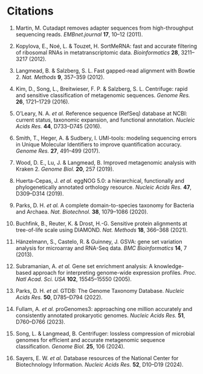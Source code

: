 # Citations

1. Martin, M. Cutadapt removes adapter sequences from high-throughput sequencing reads. *EMBnet.journal* **17**, 10–12 (2011).  

2. Kopylova, E., Noé, L. & Touzet, H. SortMeRNA: fast and accurate filtering of ribosomal RNAs in metatranscriptomic data. *Bioinformatics* **28**, 3211–3217 (2012).  

3. Langmead, B. & Salzberg, S. L. Fast gapped-read alignment with Bowtie 2. *Nat. Methods* **9**, 357–359 (2012).  

4. Kim, D., Song, L., Breitwieser, F. P. & Salzberg, S. L. Centrifuge: rapid and sensitive classification of metagenomic sequences. *Genome Res.* **26**, 1721–1729 (2016).  

5. O’Leary, N. A. *et al.* Reference sequence (RefSeq) database at NCBI: current status, taxonomic expansion, and functional annotation. *Nucleic Acids Res.* **44**, D733–D745 (2016).  

6. Smith, T., Heger, A. & Sudbery, I. UMI-tools: modeling sequencing errors in Unique Molecular Identifiers to improve quantification accuracy. *Genome Res.* **27**, 491–499 (2017).  

7. Wood, D. E., Lu, J. & Langmead, B. Improved metagenomic analysis with Kraken 2. *Genome Biol.* **20**, 257 (2019).  

8. Huerta-Cepas, J. *et al.* eggNOG 5.0: a hierarchical, functionally and phylogenetically annotated orthology resource. *Nucleic Acids Res.* **47**, D309–D314 (2019).  

9. Parks, D. H. *et al.* A complete domain-to-species taxonomy for Bacteria and Archaea. *Nat. Biotechnol.* **38**, 1079–1086 (2020).  

10. Buchfink, B., Reuter, K. & Drost, H.-G. Sensitive protein alignments at tree-of-life scale using DIAMOND. *Nat. Methods* **18**, 366–368 (2021).  

11. Hänzelmann, S., Castelo, R. & Guinney, J. GSVA: gene set variation analysis for microarray and RNA-Seq data. *BMC Bioinformatics* **14**, 7 (2013).  

12. Subramanian, A. *et al.* Gene set enrichment analysis: A knowledge-based approach for interpreting genome-wide expression profiles. *Proc. Natl Acad. Sci. USA* **102**, 15545–15550 (2005).  

13. Parks, D. H. *et al.* GTDB: The Genome Taxonomy Database. *Nucleic Acids Res.* **50**, D785–D794 (2022).  

14. Fullam, A. *et al.* proGenomes3: approaching one million accurately and consistently annotated prokaryotic genomes. *Nucleic Acids Res.* **51**, D760–D766 (2023).  

15. Song, L. & Langmead, B. Centrifuger: lossless compression of microbial genomes for efficient and accurate metagenomic sequence classification. *Genome Biol.* **25**, 106 (2024).  

16. Sayers, E. W. *et al.* Database resources of the National Center for Biotechnology Information. *Nucleic Acids Res.* **52**, D10–D19 (2024).  
